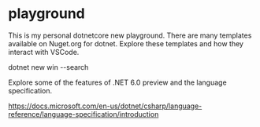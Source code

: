 # playground

This is my personal dotnetcore new playground.  There are many templates available on Nuget.org for dotnet.  Explore these templates and how they interact with VSCode.

dotnet new win --search

Explore some of the features of .NET 6.0 preview and the language specification.

https://docs.microsoft.com/en-us/dotnet/csharp/language-reference/language-specification/introduction
